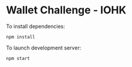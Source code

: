 # Wallet Challenge - IOHK

To install dependencies:
```
npm install
```

To launch development server:
```
npm start
```

